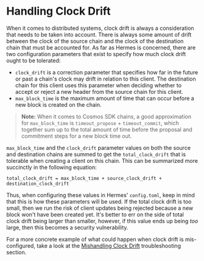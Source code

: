 # Handling Clock Drift

When it comes to distributed systems, clock drift is always a consideration that needs to be 
taken into account. There is always some amount of drift between the clock of the source chain 
and the clock of the destination chain that must be accounted for. As far as Hermes is concerned,
there are two configuration parameters that exist to specify how much clock drift ought to be tolerated: 
 - `clock_drift` is a correction parameter that specifies how far in the future or past a chain's clock may
   drift in relation to this client. The destination chain for this client uses this parameter when deciding
	 whether to accept or reject a new header from the source chain for this client.
 - `max_block_time` is the maximum amount of time that can occur before a new block is created on the chain. 

> **Note:** When it comes to Cosmos SDK chains, a good approximation for `max_block_time` is
`timeout_propose` + `timeout_commit`, which together sum up to the total amount of time before
the proposal and commitment steps for a new block time out. 

`max_block_time` and the `clock_drift` parameter values on both the source and destination chains 
are summed to get the `total_clock_drift` that is tolerable when creating a client on this chain. 
This can be summarized more succinctly in the following equation: 
```
total_clock_drift = max_block_time + source_clock_drift + destination_clock_drift
```

Thus, when configuring these values in Hermes' `config.toml`, keep in mind that this is how these 
parameters will be used. If the total clock drift is too small, then we run the risk of client
updates being rejected because a new block won't have been created yet. It's better to err on the
side of total clock drift being larger than smaller, however, if this value ends up being _too_
large, then this becomes a security vulnerability.

For a more concrete example of what could happen when clock drift is mis-configured, take a look
at the [Mishandling Clock Drift][mishandling-clock-drift] troubleshooting section.

[mishandling-clock-drift]: ./cross-comp-config.md#mishandling-clock-drift